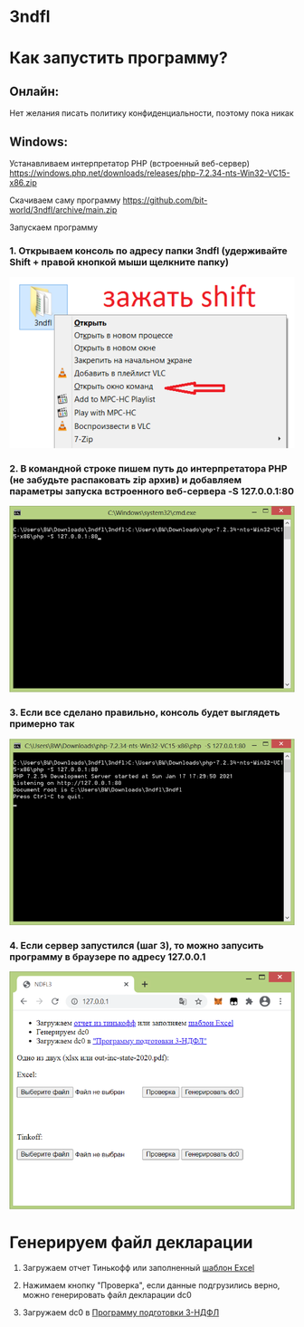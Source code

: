 # 3ndfl

# Как запустить программу?

## Онлайн:

Нет желания писать политику конфиденциальности, поэтому пока никак

## Windows:

Устанавливаем интерпретатор PHP (встроенный веб-сервер) https://windows.php.net/downloads/releases/php-7.2.34-nts-Win32-VC15-x86.zip

Скачиваем саму программу https://github.com/bit-world/3ndfl/archive/main.zip

Запускаем программу

### 1. Открываем консоль по адресу папки 3ndfl (удерживайте **Shift** + правой кнопкой мыши щелкните папку)
![Шаг 1](https://github.com/bit-world/3ndfl/blob/main/info/step1.png)

### 2. В командной строке пишем путь до интерпретатора PHP (не забудьте распаковать zip архив) и добавляем параметры запуска встроенного веб-сервера **-S 127.0.0.1:80**
![Шаг 2](https://github.com/bit-world/3ndfl/blob/main/info/step2.png)

### 3. Если все сделано правильно, консоль будет выглядеть примерно так
![Шаг 3](https://github.com/bit-world/3ndfl/blob/main/info/step3.png)

### 4. Если сервер запустился (шаг 3), то можно запусить программу в браузере по адресу **127.0.0.1**
![Шаг 4](https://github.com/bit-world/3ndfl/blob/main/info/step4.png)

# Генерируем файл декларации

1. Загружаем отчет Тинькофф или заполненный [шаблон Excel](https://github.com/bit-world/3ndfl/blob/main/sample.xlsx?raw=true)

2. Нажимаем кнопку "Проверка", если данные подгрузились верно, можно генерировать файл декларации dc0

3. Загружаем dc0 в [Программу подготовки 3-НДФЛ](https://www.gnivc.ru/software/fnspo/ndfl_3_4/)
